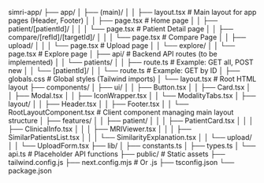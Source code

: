 simri-app/
├── app/
│   ├── (main)/
│   │   ├── layout.tsx                      # Main layout for app pages (Header, Footer)
│   │   ├── page.tsx                        # Home page
│   │   ├── patient/[patientId]/
│   │   │   └── page.tsx                    # Patient Detail page
│   │   ├── compare/[refId]/[targetId]/
│   │   │   └── page.tsx                    # Compare Page
│   │   ├── upload/
│   │   │   └── page.tsx                    # Upload page
│   │   └── explore/
│   │       └── page.tsx                    # Explore page
│   ├── api/                                # Backend API routes (to be implemented)
│   │   └── patients/
│   │       ├── route.ts                    # Example: GET all, POST new
│   │       └── [patientId]/
│   │           └── route.ts                # Example: GET by ID
│   ├── globals.css                         # Global styles (Tailwind imports)
│   └── layout.tsx                          # Root HTML layout
├── components/
│   ├── ui/
│   │   ├── Button.tsx
│   │   ├── Card.tsx
│   │   ├── Modal.tsx
│   │   ├── IconWrapper.tsx
│   │   └── ModalityTabs.tsx
│   ├── layout/
│   │   ├── Header.tsx
│   │   ├── Footer.tsx
│   │   └── RootLayoutComponent.tsx         # Client component managing main layout structure
│   ├── features/
│   │   ├── patient/
│   │   │   ├── PatientCard.tsx
│   │   │   ├── ClinicalInfo.tsx
│   │   │   ├── MRIViewer.tsx
│   │   │   ├── SimilarPatientsList.tsx
│   │   │   └── SimilarityExplanation.tsx
│   │   └── upload/
│   │       └── UploadForm.tsx
├── lib/
│   ├── constants.ts
│   ├── types.ts
│   └── api.ts                             # Placeholder API functions
├── public/                                # Static assets
├── tailwind.config.js
├── next.config.mjs                        # Or .js
├── tsconfig.json
└── package.json

